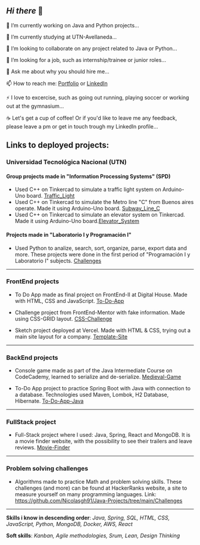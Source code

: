 ## *Hi there* 👋


🔭 I’m currently working on Java and Python projects...

🌱 I’m currently studying at UTN-Avellaneda...

👯 I’m looking to collaborate on any project related to Java or Python...

🤔 I’m looking for a job, such as internship/trainee or junior roles...

💬 Ask me about why you should hire me...

📫 How to reach me: [Portfolio](https://nicolasgh91.github.io/Portfolio) or
[LinkedIn](https://www.linkedin.com/in/nicolashruszczak/)

⚡ I love to excercise, such as going out running, playing soccer or working out at the gymnasium...

☕ Let's get a cup of coffee! Or if you'd like to leave me any feedback, please leave a pm or get in touch trough my LinkedIn profile...


## Links to deployed projects: 


### Universidad Tecnológica Nacional (UTN) 


#### Group projects made in "Information Processing Systems" (SPD)
 * Used C++ on Tinkercad to simulate a traffic light system on Arduino-Uno board. [Traffic_Light](https://github.com/Nicolasgh91/TP-Grupal-Arduino-Semaforo)
 * Used C++ on Tinkercad to simulate the Metro line "C" from Buenos aires operate. Made it using Arduino-Uno board. [Subway_Line_C](https://github.com/Nicolasgh91/TP2-SPD-UTN-Estaciones_Subte)
 * Used C++ on Tinkercad to simulate an elevator system on Tinkercad. Made it using Arduino-Uno board.[Elevator_System](https://github.com/Nicolasgh91/Modelo-Montacargas-SPD-UTN)

#### Projects made in "Laboratorio I y Programación I"
* Used Python to analize, search, sort, organize, parse, export data and more. These projects were done in the first period of "Programación I y Laboratorio I" subjects. [Challenges](https://github.com/Nicolasgh91/UTN-Programacion/tree/main/Cuatrimestre-I/Programaci%C3%B3n-I/Biblioteca)

---
### FrontEnd projects

  + To Do App made as final project on FrontEnd-II at Digital House. Made with HTML, CSS and JavaScript. [To-Do-App](https://github.com/Nicolasgh91/FrontEnd-Projects/tree/main/8.ToDo-App-JavaScript-DigitalHouse) 
   

  + Challenge project from FrontEnd-Mentor with fake information. Made using CSS-GRID layout. [CSS-Challenge](https://nicolasgh91.github.io/Maquetados-FrontEnd-Mentor/)
  

  * Sketch project deployed at Vercel. Made with HTML & CSS, trying out a main site layout for a company. [Template-Site](https://companytemplate.vercel.app/)
   
  
  ---
  ### BackEnd projects
  
  * Console game made as part of the Java Intermediate Course on CodeCademy, learned to serialize and de-serialize. [Medieval-Game](https://github.com/Nicolasgh91/Java-Projects/tree/main/Medieval%20Serialization%20-%20Game%20using%20serializer/MedievalSerialization)
  
  * To-Do App project to practice Spring Boot with Java with connection to a database. Technologies used Maven, Lombok, H2 Database, Hibernate. [To-Do-App-Java](https://github.com/Nicolasgh91/Java-Projects/tree/main/Spring-ToDoApp)
  
  
 ---
 ### FullStack project
 
   *   Full-Stack project where I used: Java, Spring, React and MongoDB. It is a movie finder website, with the possibility to see their trailers and leave reviews. [Movie-Finder](https://github.com/Nicolasgh91/Java-Projects/tree/main/Movie%20App%20-%20Spring:Java:MongoDB:React)
   

---
 ### Problem solving challenges
 
 * Algorithms made to practice Math and problem solving skills. These challenges (and more) can be found at HackerRanks website, a site to measure yourself on many programming languages. Link: 
  https://github.com/Nicolasgh91/Java-Projects/tree/main/Challenges

---

**Skills i know in descending order**: 
*Java, Spring, SQL, HTML, CSS, JavaScript, Python, MongoDB, Docker, AWS, React*

**Soft skills**:
*Kanban, Agile methodologies, Srum, Lean, Design Thinking*

